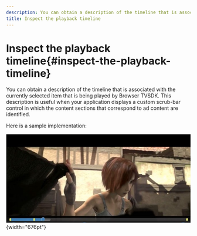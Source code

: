 ```yaml
---
description: You can obtain a description of the timeline that is associated with the currently selected item that is being played by Browser TVSDK. This description is useful when your application displays a custom scrub-bar control in which the content sections that correspond to ad content are identified.
title: Inspect the playback timeline
---
```


# Inspect the playback timeline{#inspect-the-playback-timeline}

You can obtain a description of the timeline that is associated with the currently selected item that is being played by Browser TVSDK. This description is useful when your application displays a custom scrub-bar control in which the content sections that correspond to ad content are identified.

Here is a sample implementation: 
<!--<a id="fig_9CB8AF44F122405C9B78006ADC10F5B1"></a>-->

![](assets/timeline.png){width="676pt"}

